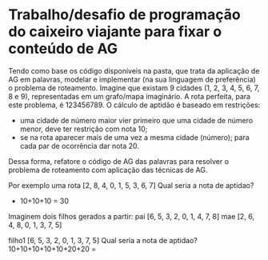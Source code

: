 # Trabalho/desafio de programação do caixeiro viajante para fixar o conteúdo de AG 

Tendo como base os código disponíveis na pasta, que trata da aplicação de AG em palavras, modelar e implementar (na sua linguagem de preferência) o problema de roteamento.
Imagine que existam 9 cidades (1, 2, 3, 4, 5, 6, 7, 8 e 9), representadas em um grafo/mapa imaginário. A rota perfeita, para este problema, é 123456789. O cálculo de aptidão é baseado em restrições:
  - uma cidade de número maior vier primeiro que uma cidade de número menor, deve ter restrição com nota 10;
  - se na rota aparecer mais de uma vez a mesma cidade (número); para cada par de ocorrência dar nota 20.

Dessa forma, refatore o código de AG das palavras para resolver o problema de roteamento com aplicação das técnicas de AG.


Por exemplo uma rota [2, 8, 4, 0, 1, 5, 3, 6, 7]
Qual seria a nota de aptidao?
  - 10+10+10 = 30


Imaginem dois filhos gerados a partir:
  pai [6, 5, 3, 2, 0, 1, 4, 7, 8]
  mae [2, 6, 4, 8, 0, 1, 3, 7, 5]

  filho1 [6, 5, 3, 2, 0, 1, 3, 7, 5]
  Qual seria a nota de aptidao?
  10+10+10+10+10+20+20 = 
